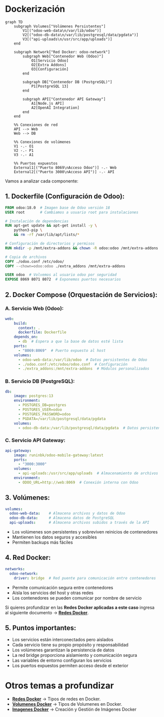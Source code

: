 # Dockerización

```mermaid
graph TD
    subgraph Volumes["Volúmenes Persistentes"]
        V1[("odoo-web-data\n/var/lib/odoo")]
        V2[("odoo-db-data\n/var/lib/postgresql/data/pgdata")]
        V3[("api-uploads\n/usr/src/app/uploads")]
    end

    subgraph Network["Red Docker: odoo-network"]
        subgraph Web["Contenedor Web (Odoo)"]
            O1[Servicio Odoo]
            O2[Extra Addons]
            O3[Configuración]
        end

        subgraph DB["Contenedor DB (PostgreSQL)"]
            P1[PostgreSQL 13]
        end

        subgraph API["Contenedor API Gateway"]
            A1[Node.js API]
            A2[OpenAI Integration]
        end
    end

    %% Conexiones de red
    API --> Web
    Web --> DB

    %% Conexiones de volúmenes
    V1 -.- O1
    V2 -.- P1
    V3 -.- A1

    %% Puertos expuestos
    External1[("Puerto 8069\nAcceso Odoo")] -.- Web
    External2[("Puerto 3000\nAcceso API")] -.- API

```

Vamos a analizar cada componente:

## 1. **Dockerfile (Configuración de Odoo)**:
```dockerfile
FROM odoo:18.0  # Imagen base de Odoo versión 18
USER root       # Cambiamos a usuario root para instalaciones

# Instalación de dependencias
RUN apt-get update && apt-get install -y \
    python3-pip \
    && rm -rf /var/lib/apt/lists/*

# Configuración de directorios y permisos
RUN mkdir -p /mnt/extra-addons && chown -R odoo:odoo /mnt/extra-addons

# Copia de archivos
COPY ./odoo.conf /etc/odoo/
COPY --chown=odoo:odoo ./extra_addons /mnt/extra-addons

USER odoo  # Volvemos al usuario odoo por seguridad
EXPOSE 8069 8071 8072  # Exponemos puertos necesarios
```

## 2. **Docker Compose (Orquestación de Servicios)**:

### A. **Servicio Web (Odoo)**:
```yaml
web:
    build:
      context: .
      dockerfile: Dockerfile
    depends_on:
      - db  # Espera a que la base de datos esté lista
    ports:
      - "8069:8069"  # Puerto expuesto al host
    volumes:
      - odoo-web-data:/var/lib/odoo  # Datos persistentes de Odoo
      - ./odoo.conf:/etc/odoo/odoo.conf  # Configuración
      - ./extra_addons:/mnt/extra-addons  # Módulos personalizados
```

### B. **Servicio DB (PostgreSQL)**:
```yaml
db:
    image: postgres:13
    environment:
      - POSTGRES_DB=postgres
      - POSTGRES_USER=odoo
      - POSTGRES_PASSWORD=odoo
      - PGDATA=/var/lib/postgresql/data/pgdata
    volumes:
      - odoo-db-data:/var/lib/postgresql/data/pgdata  # Datos persistentes de PostgreSQL
```

### C. **Servicio API Gateway**:
```yaml
api-gateway:
    image: runinbk/odoo-mobile-gateway:latest
    ports:
      - "3000:3000"
    volumes:
      - api-uploads:/usr/src/app/uploads  # Almacenamiento de archivos subidos
    environment:
      - ODOO_URL=http://web:8069  # Conexión interna con Odoo
```

## 3. **Volúmenes**:
```yaml
volumes:
  odoo-web-data:    # Almacena archivos y datos de Odoo
  odoo-db-data:     # Almacena datos de PostgreSQL
  api-uploads:      # Almacena archivos subidos a través de la API
```
- Los volúmenes son persistentes y sobreviven reinicios de contenedores
- Mantienen los datos seguros y accesibles
- Permiten backups más fáciles

## 4. **Red Docker**:
```yaml
networks:
  odoo-network:
    driver: bridge  # Red puente para comunicación entre contenedores
```
- Permite comunicación segura entre contenedores
- Aísla los servicios del host y otras redes
- Los contenedores se pueden comunicar por nombre de servicio

Si quieres profundizar en las **Redes Docker aplicadas a este caso** ingresa al siguiente documento -> [**Redes Docker**](Tipos-de-Redes-en-Docker.md).

## 5. **Puntos importantes**:
- Los servicios están interconectados pero aislados
- Cada servicio tiene su propio propósito y responsabilidad
- Los volúmenes garantizan la persistencia de datos
- La red bridge proporciona aislamiento y comunicación segura
- Las variables de entorno configuran los servicios
- Los puertos expuestos permiten acceso desde el exterior

# Otros temas a profundizar

- [**Redes Docker**](Tipos-de-Redes-en-Docker.md) -> Tipos de redes en Docker.
- [**Volumenes Docker**](Tipos-de-Volumenes-en-Docker.md) -> Tipos de Volumenes en Docker.
- [**Imagenes Docker**](Creación-y-Gestión-de-Imágenes-Docker.md) -> Creación y Gestión de Imágenes Docker
